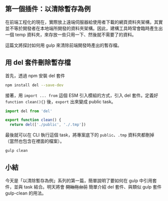 ## 第一個插件：以清除暫存為例

在前端工程化的現在，實際放上遠端伺服器給使用者下載的網頁資料夾架構，其實並不等於開發者在本地端所開發的資料夾架構。因此，建構工具時常會臨時產生出一個 temp 資料夾，來存放一些只用一下、然後就不需要了的資料。

這篇文將探討如何用 gulp 來清除前端開發時產出的暫存檔。

## 用 del 套件刪除暫存檔 

首先，透過 npm 安裝 del 套件

```bash
npm install del --save-dev
```

接著，用 `import ... from` 這個 ESM 引入模組的方式，引入 del 套件。定義好 `function clean(){}` 後，`export` 出來變成 public task。

```js
import del from 'del'

export function clean() {
  return del(['./public', './.tmp'])
```

最後就可以在 CLI 執行這個 task，將專案底下的 `public`、`.tmp` 資料夾都刪掉（當然也包含在裡面的檔案）。

```bash
gulp clean
```

## 小結

今天是「以清除暫存為例」系列的第一篇，簡單說明了要如何在 gulp 中引用套件，並與 task 結合。明天將會 ~~開始拖台前~~ 簡單介紹 del 套件、與類似 gulp 套件 gulp-clean 的用法。